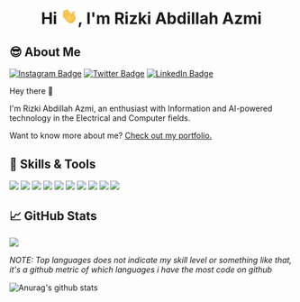 <h1 align="center">Hi <img src="https://raw.githubusercontent.com/rizkiabdillahazmi/rizkiabdillahazmi/master/wave.gif" width="30px">, I'm Rizki Abdillah Azmi</h1>

## 😎 About Me
[![Instagram Badge](https://img.shields.io/badge/Instagram-Profile-Informational?style=flat&logo=instagram&logoColor=white&color=1CA2F1)](https://www.instagram.com/rizkiabdillahazmi/)
[![Twitter Badge](https://img.shields.io/badge/Twitter-Profile-informational?style=flat&logo=twitter&logoColor=white&color=1CA2F1)](https://twitter.com/rizki_a_azmi)
[![LinkedIn Badge](https://img.shields.io/badge/LinkedIn-Profile-informational?style=flat&logo=linkedin&logoColor=white&color=0D76A8)](https://www.linkedin.com/in/rizki-abdillah-azmi-96b01a214/)

Hey there 👋

I'm Rizki Abdillah Azmi, an enthusiast with Information and AI-powered technology in the Electrical and Computer fields.

Want to know more about me? [Check out my portfolio.](http://rizkiabdillahazmi.my.id/)

## 🔧 Skills & Tools
![](https://img.shields.io/badge/OS-Linux-informational?style=flat&logo=linux&logoColor=white&color=2bbc8a)
![](https://img.shields.io/badge/Editor-PyCharm-informational?style=flat&logo=pycharm&logoColor=white&color=2bbc8a)
![](https://img.shields.io/badge/Editor-IntelliJ_IDEA-informational?style=flat&logo=intellijidea&logoColor=white&color=2bbc8a)
![](https://img.shields.io/badge/Editor-VSCODE-informational?style=flat&logo=visualstudiocode&logoColor=white&color=2bbc8a)
![](https://img.shields.io/badge/Code-Python-informational?style=flat&logo=python&logoColor=white&color=2bbc8a)
![](https://img.shields.io/badge/Code-JavaScript-informational?style=flat&logo=javascript&logoColor=white&color=2bbc8a)
![](https://img.shields.io/badge/Code-Java-informational?style=flat&logo=java&logoColor=white&color=2bbc8a)
![](https://img.shields.io/badge/Code-Golang-informational?style=flat&logo=go&logoColor=white&color=2bbc8a)
![](https://img.shields.io/badge/Shell-Bash-informational?style=flat&logo=gnu-bash&logoColor=white&color=2bbc8a)
![](https://img.shields.io/badge/Tools-PostgreSQL-informational?style=flat&logo=postgresql&logoColor=white&color=2bbc8a)


## &#x1f4c8; GitHub Stats

<img align="left" src="https://github-readme-stats.vercel.app/api/top-langs/?username=rizkiabdillahazmi&hide=html,text,tex,M&layout=compact&theme=default"/>

<br>

*NOTE: Top languages does not indicate my skill level or something like that, it's a github metric of which languages i have the most code on github*

<img align="center" src="https://github-readme-stats.vercel.app/api?username=rizkiabdillahazmi&show_icons=true&include_all_commits=true&theme=default" alt="Anurag's github stats"/>
<!-- <a href="https://github.com/rizkiabdillahazmi"> -->
<!--   <img align="center" src="https://github-readme-stats.vercel.app/api/top-langs/?username=rizkiabdillahazmi&hide=html,text,tex,M&title_color=ffffff&text_color=c9cacc&icon_color=2bbc8a&bg_color=1d1f21&langs_count=5" /> -->
<!-- </a> -->
